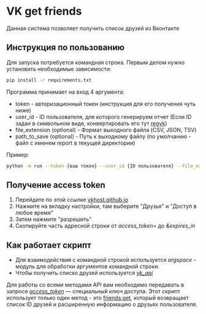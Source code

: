# VK get friends

Данная система позволяет получить список друзей из Вконтакте

## Инструкция по пользованию

Для запуска потребуется командная строка. Первым делом нужно установить необходимые зависимости:
```bash 
pip install -r requirements.txt
```

Программа принимает на вход 4 аргумента:

* token - авторизационный токен (инструкция для его получения чуть ниже)
* user_id - ID пользователя, для которого генерируем отчет (Если ID задан в символьном виде, конвертировать его тут [regvk](https://regvk.com/id/))
* file_extension (optional) - Формат выходного файла (CSV, JSON, TSV)
* path_to_save (optional) - Путь к выходному файлу (по умолчанию - файл с именем report в текущей директории)

Пример:
```bash 
python -m run --token {ваш токен} --user_id {ID пользователя} --file_extension {формат выходного файла} --path_to_save {путь к выходному файлу}
```
## Получение access token
1. Перейдите по этой ссылке [vkhost.github.io](https://vkhost.github.io/)
2. Нажмите на вкладку настройки, там выберите "Друзья" и "Доступ в любое время"
3. Затем нажмите "разрешить"
4. Скопируйте часть адресной строки от _access_token=_ до _&expires_in_

## Как работает скрипт
* Для взаимодействия с командной строкой используется _argspace_ - модуль для обработки аргументов командной строки.
* Чтобы получить списко друзей используется [_vk_api_](https://dev.vk.com/reference)

Для работы со всеми методами API вам необходимо передавать в запросе [_access_token_](https://dev.vk.com/api/access-token/getting-started) — специальный ключ доступа.
Этот скрипт использует только один метод - это [friends.get](https://dev.vk.com/method/friends.get), который возвращает список ID друзей и расширенную информацию
о друзьях пользователя.
